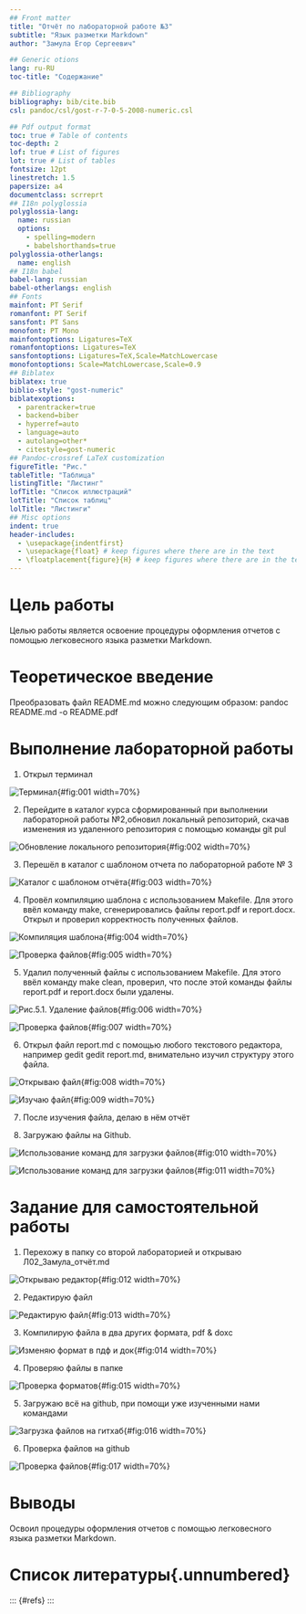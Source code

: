 ```yaml
---
## Front matter
title: "Отчёт по лабораторной работе №3"
subtitle: "Язык разметки Markdown"
author: "Замула Егор Сергеевич"

## Generic otions
lang: ru-RU
toc-title: "Содержание"

## Bibliography
bibliography: bib/cite.bib
csl: pandoc/csl/gost-r-7-0-5-2008-numeric.csl

## Pdf output format
toc: true # Table of contents
toc-depth: 2
lof: true # List of figures
lot: true # List of tables
fontsize: 12pt
linestretch: 1.5
papersize: a4
documentclass: scrreprt
## I18n polyglossia
polyglossia-lang:
  name: russian
  options:
	- spelling=modern
	- babelshorthands=true
polyglossia-otherlangs:
  name: english
## I18n babel
babel-lang: russian
babel-otherlangs: english
## Fonts
mainfont: PT Serif
romanfont: PT Serif
sansfont: PT Sans
monofont: PT Mono
mainfontoptions: Ligatures=TeX
romanfontoptions: Ligatures=TeX
sansfontoptions: Ligatures=TeX,Scale=MatchLowercase
monofontoptions: Scale=MatchLowercase,Scale=0.9
## Biblatex
biblatex: true
biblio-style: "gost-numeric"
biblatexoptions:
  - parentracker=true
  - backend=biber
  - hyperref=auto
  - language=auto
  - autolang=other*
  - citestyle=gost-numeric
## Pandoc-crossref LaTeX customization
figureTitle: "Рис."
tableTitle: "Таблица"
listingTitle: "Листинг"
lofTitle: "Список иллюстраций"
lotTitle: "Список таблиц"
lolTitle: "Листинги"
## Misc options
indent: true
header-includes:
  - \usepackage{indentfirst}
  - \usepackage{float} # keep figures where there are in the text
  - \floatplacement{figure}{H} # keep figures where there are in the text
---
```


# Цель работы

Целью работы является освоение процедуры оформления отчетов с помощью легковесного
языка разметки Markdown.

# Теоретическое введение

Преобразовать файл README.md можно следующим образом:
pandoc README.md -o README.pdf

# Выполнение лабораторной работы

1. Открыл терминал

![Терминал](https://raw.githubusercontent.com/egorzam21/study_2023-2024_arh-pc/8e4a7482fbd89176472a9840a03f4d1e63a5a294/labs/lab03/report/image/%D0%A1%D0%BD%D0%B8%D0%BC%D0%BE%D0%BA%20%D1%8D%D0%BA%D1%80%D0%B0%D0%BD%D0%B0%20%D0%BE%D1%82%202023-10-17%2020-04-07.png){#fig:001 width=70%}

2. Перейдите в каталог курса сформированный при выполнении лабораторной работы №2,обновил локальный репозиторий, скачав изменения из удаленного репозитория с помощью команды git pul

![Обновление локального репозитория](https://raw.githubusercontent.com/egorzam21/study_2023-2024_arh-pc/8e4a7482fbd89176472a9840a03f4d1e63a5a294/labs/lab03/report/image/%D0%A1%D0%BD%D0%B8%D0%BC%D0%BE%D0%BA%20%D1%8D%D0%BA%D1%80%D0%B0%D0%BD%D0%B0%20%D0%BE%D1%82%202023-10-17%2020-05-44.png){#fig:002 width=70%}

3. Перешёл в каталог с шаблоном отчета по лабораторной работе № 3

![Каталог с шаблоном отчёта](https://raw.githubusercontent.com/egorzam21/study_2023-2024_arh-pc/8e4a7482fbd89176472a9840a03f4d1e63a5a294/labs/lab03/report/image/%D0%A1%D0%BD%D0%B8%D0%BC%D0%BE%D0%BA%20%D1%8D%D0%BA%D1%80%D0%B0%D0%BD%D0%B0%20%D0%BE%D1%82%202023-10-17%2020-06-20.png){#fig:003 width=70%}

4. Провёл компиляцию шаблона с использованием Makefile. Для этого ввёл команду make, сгенерировались файлы report.pdf и report.docx. Открыл и проверил корректность полученных файлов.

![Компиляция шаблона](https://raw.githubusercontent.com/egorzam21/study_2023-2024_arh-pc/8e4a7482fbd89176472a9840a03f4d1e63a5a294/labs/lab03/report/image/%D0%A1%D0%BD%D0%B8%D0%BC%D0%BE%D0%BA%20%D1%8D%D0%BA%D1%80%D0%B0%D0%BD%D0%B0%20%D0%BE%D1%82%202023-10-17%2022-22-10.png){#fig:004 width=70%}

![Проверка файлов](https://raw.githubusercontent.com/egorzam21/study_2023-2024_arh-pc/8e4a7482fbd89176472a9840a03f4d1e63a5a294/labs/lab03/report/image/%D0%A1%D0%BD%D0%B8%D0%BC%D0%BE%D0%BA%20%D1%8D%D0%BA%D1%80%D0%B0%D0%BD%D0%B0%20%D0%BE%D1%82%202023-10-17%2022-21-59.png){#fig:005 width=70%}

5. Удалил полученный файлы с использованием Makefile. Для этого ввёл команду make clean, проверил, что после этой команды файлы report.pdf и report.docx были удалены.

![Рис.5.1. Удаление файлов](https://raw.githubusercontent.com/egorzam21/study_2023-2024_arh-pc/8e4a7482fbd89176472a9840a03f4d1e63a5a294/labs/lab03/report/image/%D0%A1%D0%BD%D0%B8%D0%BC%D0%BE%D0%BA%20%D1%8D%D0%BA%D1%80%D0%B0%D0%BD%D0%B0%20%D0%BE%D1%82%202023-10-17%2022-24-34.png){#fig:006 width=70%}

![Проверка файлов](https://raw.githubusercontent.com/egorzam21/study_2023-2024_arh-pc/8e4a7482fbd89176472a9840a03f4d1e63a5a294/labs/lab03/report/image/%D0%A1%D0%BD%D0%B8%D0%BC%D0%BE%D0%BA%20%D1%8D%D0%BA%D1%80%D0%B0%D0%BD%D0%B0%20%D0%BE%D1%82%202023-10-17%2022-24-12.png){#fig:007 width=70%}

6. Открыл файл report.md c помощью любого текстового редактора, например gedit gedit report.md, внимательно изучил структуру этого файла.

![Открываю файл](https://raw.githubusercontent.com/egorzam21/study_2023-2024_arh-pc/8e4a7482fbd89176472a9840a03f4d1e63a5a294/labs/lab03/report/image/%D0%A1%D0%BD%D0%B8%D0%BC%D0%BE%D0%BA%20%D1%8D%D0%BA%D1%80%D0%B0%D0%BD%D0%B0%20%D0%BE%D1%82%202023-10-17%2022-25-30.png){#fig:008 width=70%}

![Изучаю файл](https://raw.githubusercontent.com/egorzam21/study_2023-2024_arh-pc/8e4a7482fbd89176472a9840a03f4d1e63a5a294/labs/lab03/report/image/%D0%A1%D0%BD%D0%B8%D0%BC%D0%BE%D0%BA%20%D1%8D%D0%BA%D1%80%D0%B0%D0%BD%D0%B0%20%D0%BE%D1%82%202023-10-17%2022-25-41.png){#fig:009 width=70%}

7. После изучения файла, делаю в нём отчёт

8. Загружаю файлы на Github.

![Использование команд для загрузки файлов](https://raw.githubusercontent.com/egorzam21/study_2023-2024_arh-pc/8e4a7482fbd89176472a9840a03f4d1e63a5a294/labs/lab03/report/image/%D0%A1%D0%BD%D0%B8%D0%BC%D0%BE%D0%BA%20%D1%8D%D0%BA%D1%80%D0%B0%D0%BD%D0%B0%20%D0%BE%D1%82%202023-10-17%2022-38-56.png){#fig:010 width=70%}

![Использование команд для загрузки файлов](https://raw.githubusercontent.com/egorzam21/study_2023-2024_arh-pc/8e4a7482fbd89176472a9840a03f4d1e63a5a294/labs/lab03/report/image/%D0%A1%D0%BD%D0%B8%D0%BC%D0%BE%D0%BA%20%D1%8D%D0%BA%D1%80%D0%B0%D0%BD%D0%B0%20%D0%BE%D1%82%202023-10-17%2022-39-03.png){#fig:011 width=70%}

# Задание для самостоятельной работы

1. Перехожу в папку со второй лабораторией и открываю Л02_Замула_отчёт.md

![Открываю редактор](https://raw.githubusercontent.com/egorzam21/study_2023-2024_arh-pc/8e4a7482fbd89176472a9840a03f4d1e63a5a294/labs/lab03/report/image/%D0%A1%D0%BD%D0%B8%D0%BC%D0%BE%D0%BA%20%D1%8D%D0%BA%D1%80%D0%B0%D0%BD%D0%B0%20%D0%BE%D1%82%202023-10-17%2022-47-18.png){#fig:012 width=70%}

2. Редактирую файл

![Редактирую файл](https://raw.githubusercontent.com/egorzam21/study_2023-2024_arh-pc/8e4a7482fbd89176472a9840a03f4d1e63a5a294/labs/lab03/report/image/%D0%A1%D0%BD%D0%B8%D0%BC%D0%BE%D0%BA%20%D1%8D%D0%BA%D1%80%D0%B0%D0%BD%D0%B0%20%D0%BE%D1%82%202023-10-18%2000-12-04.png){#fig:013 width=70%}

3. Компилирую файла в два других формата, pdf & doxc 

![Изменяю формат в пдф и док](https://raw.githubusercontent.com/egorzam21/study_2023-2024_arh-pc/8e4a7482fbd89176472a9840a03f4d1e63a5a294/labs/lab03/report/image/%D0%A1%D0%BD%D0%B8%D0%BC%D0%BE%D0%BA%20%D1%8D%D0%BA%D1%80%D0%B0%D0%BD%D0%B0%20%D0%BE%D1%82%202023-10-18%2000-14-07.png){#fig:014 width=70%}

4. Проверяю файлы в папке

![Проверка форматов](https://raw.githubusercontent.com/egorzam21/study_2023-2024_arh-pc/8e4a7482fbd89176472a9840a03f4d1e63a5a294/labs/lab03/report/image/%D0%A1%D0%BD%D0%B8%D0%BC%D0%BE%D0%BA%20%D1%8D%D0%BA%D1%80%D0%B0%D0%BD%D0%B0%20%D0%BE%D1%82%202023-10-18%2000-14-29.png){#fig:015 width=70%}

5. Загружаю всё на github, при помощи уже изученными нами командами

![Загрузка файлов на гитхаб](https://raw.githubusercontent.com/egorzam21/study_2023-2024_arh-pc/8e4a7482fbd89176472a9840a03f4d1e63a5a294/labs/lab03/report/image/%D0%A1%D0%BD%D0%B8%D0%BC%D0%BE%D0%BA%20%D1%8D%D0%BA%D1%80%D0%B0%D0%BD%D0%B0%20%D0%BE%D1%82%202023-10-18%2000-20-28.png){#fig:016 width=70%}

6. Проверка файлов на github

![Проверка файлов](https://raw.githubusercontent.com/egorzam21/study_2023-2024_arh-pc/8e4a7482fbd89176472a9840a03f4d1e63a5a294/labs/lab03/report/image/%D0%A1%D0%BD%D0%B8%D0%BC%D0%BE%D0%BA%20%D1%8D%D0%BA%D1%80%D0%B0%D0%BD%D0%B0%20%D0%BE%D1%82%202023-10-18%2000-21-20.png){#fig:017 width=70%}

# Выводы

Освоил процедуры оформления отчетов с помощью легковесного языка разметки Markdown.

# Список литературы{.unnumbered}

::: {#refs}
:::
